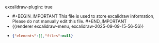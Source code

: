 excalidraw-plugin:: true

- #+BEGIN_IMPORTANT
  This file is used to store excalidraw information, Please do not manually edit this file.
  #+END_IMPORTANT
- {{renderer excalidraw-menu, excalidraw-2025-09-09-15-56-56}}
- ```json
  {"elements":[],"files":null}
  ```